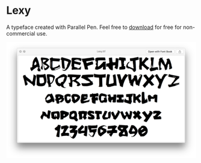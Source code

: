 # Lexy

A typeface created with Parallel Pen. Feel free to [download](Lexy.ttf) for free for non-commercial use.

![Lexy Typeface](lexytypeface.png)
